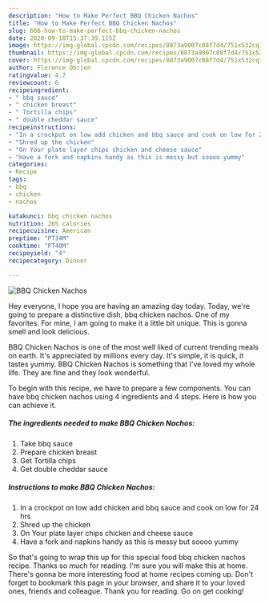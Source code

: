 ```yaml
---
description: "How to Make Perfect BBQ Chicken Nachos"
title: "How to Make Perfect BBQ Chicken Nachos"
slug: 666-how-to-make-perfect-bbq-chicken-nachos
date: 2020-09-10T15:37:39.115Z
image: https://img-global.cpcdn.com/recipes/8873a9007c08f7d4/751x532cq70/bbq-chicken-nachos-recipe-main-photo.jpg
thumbnail: https://img-global.cpcdn.com/recipes/8873a9007c08f7d4/751x532cq70/bbq-chicken-nachos-recipe-main-photo.jpg
cover: https://img-global.cpcdn.com/recipes/8873a9007c08f7d4/751x532cq70/bbq-chicken-nachos-recipe-main-photo.jpg
author: Florence Obrien
ratingvalue: 4.7
reviewcount: 6
recipeingredient:
- " bbq sauce"
- " chicken breast"
- " Tortilla chips"
- " double cheddar sauce"
recipeinstructions:
- "In a crockpot on low add chicken and bbq sauce and cook on low for 24 hrs"
- "Shred up the chicken"
- "On Your plate layer chips chicken and cheese sauce"
- "Have a fork and napkins handy as this is messy but soooo yummy"
categories:
- Recipe
tags:
- bbq
- chicken
- nachos

katakunci: bbq chicken nachos 
nutrition: 265 calories
recipecuisine: American
preptime: "PT34M"
cooktime: "PT40M"
recipeyield: "4"
recipecategory: Dinner

---
```



![BBQ Chicken Nachos](https://img-global.cpcdn.com/recipes/8873a9007c08f7d4/751x532cq70/bbq-chicken-nachos-recipe-main-photo.jpg)

Hey everyone, I hope you are having an amazing day today. Today, we're going to prepare a distinctive dish, bbq chicken nachos. One of my favorites. For mine, I am going to make it a little bit unique. This is gonna smell and look delicious.

BBQ Chicken Nachos is one of the most well liked of current trending meals on earth. It's appreciated by millions every day. It's simple, it is quick, it tastes yummy. BBQ Chicken Nachos is something that I've loved my whole life. They are fine and they look wonderful.




To begin with this recipe, we have to prepare a few components. You can have bbq chicken nachos using 4 ingredients and 4 steps. Here is how you can achieve it.

<!--inarticleads1-->

##### The ingredients needed to make BBQ Chicken Nachos:

1. Take  bbq sauce
1. Prepare  chicken breast
1. Get  Tortilla chips
1. Get  double cheddar sauce




<!--inarticleads2-->

##### Instructions to make BBQ Chicken Nachos:

1. In a crockpot on low add chicken and bbq sauce and cook on low for 24 hrs
1. Shred up the chicken
1. On Your plate layer chips chicken and cheese sauce
1. Have a fork and napkins handy as this is messy but soooo yummy




So that's going to wrap this up for this special food bbq chicken nachos recipe. Thanks so much for reading. I'm sure you will make this at home. There's gonna be more interesting food at home recipes coming up. Don't forget to bookmark this page in your browser, and share it to your loved ones, friends and colleague. Thank you for reading. Go on get cooking!

